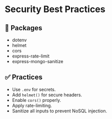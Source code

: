 # Security Best Practices

## 🔐 Packages

- dotenv
- helmet
- cors
- express-rate-limit
- express-mongo-sanitize

## ✅ Practices

- Use `.env` for secrets.
- Add `helmet()` for secure headers.
- Enable `cors()` properly.
- Apply rate-limiting.
- Sanitize all inputs to prevent NoSQL injection.